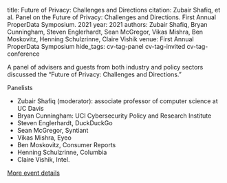 title: Future of Privacy: Challenges and Directions
citation: Zubair Shafiq, et al. Panel on the Future of Privacy: Challenges and Directions. First Annual ProperData Symposium. 2021
year: 2021
authors: Zubair Shafiq, Bryan Cunningham, Steven Englerhardt, Sean McGregor, Vikas Mishra, Ben Moskovitz, Henning Schulzrinne, Claire Vishik
venue: First Annual ProperData Symposium
hide_tags: cv-tag-panel cv-tag-invited cv-tag-conference

A panel of advisers and guests from both industry and policy sectors discussed the “Future of Privacy: Challenges and Directions.”

Panelists

* Zubair Shafiq (moderator): associate professor of computer science at UC Davis
* Bryan Cunningham: UCI Cybersecurity Policy and Research Institute
* Steven Englerhardt, DuckDuckGo
* Sean McGregor, Syntiant
* Vikas Mishra, Eyeo
* Ben Moskovitz, Consumer Reports
* Henning Schulzrinne, Columbia
* Claire Vishik, Intel.

[More event details](https://engineering.uci.edu/news/2021/12/first-annual-properdata-symposium-focuses-future-privacy)

